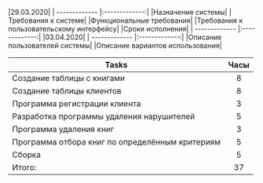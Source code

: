 |29.03.2020|
| ------------- |:-------------:|
|Назначение системы|
|Требования к системе| 
|Функциональные требования|
|Требования к пользовательскому интерфейсу|
|Сроки исполнения|
| ------------- |:-------------:|
|03.04.2020|
| ------------- |:-------------:|
|Описание пользователей системы|
|Описание вариантов использования|




| Tasks | Часы |
| ------------- |:-------------:|
| Создание таблицы с книгами | 8 |
| Создание таблицы клиентов | 8 |
| Программа регистрации клиента | 3 |
|Разработка программы удаления нарушителей| 5 |
|Программа удаления книг| 3 |
|Программа отбора книг по определённым критериям| 5 |
|Сборка| 5 |
|Итого: | 37 |

